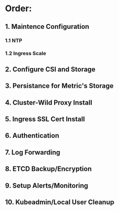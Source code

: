 # Order:
## 1. Maintence Configuration
### 1.1 NTP 
### 1.2 Ingress Scale
## 2. Configure  CSI and Storage
## 3. Persistance for Metric's Storage
## 4. Cluster-Wild Proxy Install
## 5. Ingress SSL Cert Install
## 6. Authentication
## 7. Log Forwarding
## 8. ETCD Backup/Encryption
## 9. Setup Alerts/Monitoring
## 10. Kubeadmin/Local User Cleanup
